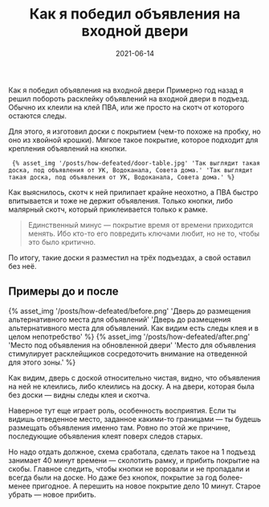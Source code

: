 ﻿---
layout: article
title: Как я победил объявления на входной двери
desc: Example file in md extention with shortcuts
date: 2021-06-14
url: how-i-defeated-the-adverts-on-my-front-door
cover: "horizontal-mgmt-OG.png"
permalink: "/journal/{{ url | slug }}/"
tags:
  - Коммуникации
  - Инструменты
---

Как я победил объявления на входной двери
Примерно год назад я решил побороть расклейку объявлений на входной двери в подъезд. Обычно их клеили на клей ПВА, или же просто на скотч от которого остаются следы.

Для этого, я изготовил доски с покрытием (чем-то похоже на пробку, но оно из хвойной крошки). Мягкое такое покрытие, которое подходит для крепления объявлений на кнопки.

     {% asset_img '/posts/how-defeated/door-table.jpg' 'Так выглядит такая доска, под объявления от УК, Водоканала, Совета дома.' 'Так выглядит такая доска, под объявления от УК, Водоканала, Совета дома.' %}

Как выяснилось, скотч к ней прилипает крайне неохотно, а ПВА быстро впитывается и тоже не держит объявления. Только кнопки, либо малярный скотч, который приклеивается только к рамке.

> Единственный минус — покрытие время от времени приходится менять. Ибо кто-то его повредить ключами любит, но не то, чтобы это было критично.

По итогу, такие доски я разместил на трёх подъездах, а свой оставил без неё.

## Примеры до и после

<div class="fotorama" data-width="90%" data-height="800"
     data-nav="dots">
     {% asset_img '/posts/how-defeated/before.png' 'Дверь до размещения альтернативного места для объявлений' 'Дверь до размещения альтернативного места для объявлений. Как видим есть следы клея и в целом непотребство' %}
     {% asset_img '/posts/how-defeated/after.png' 'Место под объявления на обновленной двери' 'Место для объявления стимулирует расклейщиков сосредоточить внимание на отведенной для этого зоны.' %}
</div>

Как видим, дверь с доской относительно чистая, видно, что объявления на ней не клеились, либо клеились на доску.
А на двери, которая была без доски — видны следы клея и скотча.

Наверное тут еще играет роль, особенность восприятия. Если ты видишь отведенное место, заданное какими-то границами — ты будешь размещать объявления именно там. Ровно по этой же причине, последующие объявления клеят поверх следов старых.

Но надо отдать должное, схема сработала, сделать такое на 1 подъезд занимает 40 минут времени — сколотить рамку, и прибить покрытие на скобы. Главное следить, чтобы кнопки не воровали и не пропадали и всегда были на доске. Но даже без кнопок, покрытие за год более-менее пригодное. А перешить на новое покрытие дело 10 минут. Старое убрать — новое прибить.
